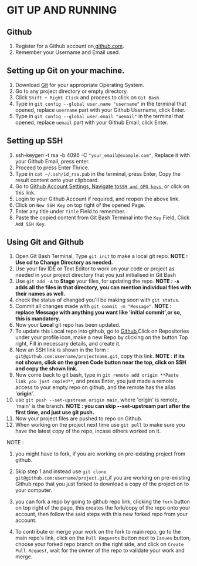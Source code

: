 # GIT UP AND RUNNING 

## Github 
1. Register for a Github account on[ github.com](github.com).
2. Remember your Username and Email used.

## Setting up Git on your machine.
1. Download [Git](https://git-scm.com/downloads) for your appropriate Operating System.
2. Go to any project directory or empty directory.
3. Click ``Shift + Right Click`` and procees to click on ``Git Bash``.
4. Type in ``git config --global user.name "username"`` in the terminal that opened, replace ``username`` part with your Github Username, click Enter.
5. Type in ``git config --global user.email "uemail"`` in the terminal that opened, replace ``uemail`` part with your Github Email, click Enter.

## Setting up SSH
1. ssh-keygen -t rsa -b 4096 -C ``"your_email@example.com"``, Replace it with your Github Email, press enter.
2. Proceed to press Enter Thrice.
3. Type in ``cat ~/.ssh/id_rsa.pub`` in the terminal, press Enter, Copy the result content onto your clipboard.
4. Go to [Github Account Settings, Navigate to``SSH and GPG keys``](https://github.com/settings/keys), or click on this link.
5. Login to your Github Account if required, and reopen the above link.
6. Click on ``New SSH Key`` on top right of the opened Page.
7. Enter any title under ``Title`` Field to remember.
8. Paste the copied content from Git Bash Terminal into the ``Key`` Field, Click ``Add SSH Key``.

## Using Git and Github
1. Open Git Bash Terminal, Type ``git init`` to make a local git repo.
   **NOTE : Use cd to Change Directory as needed.**
2. Use your fav IDE or Text Editor to work on your code or project as needed in your project directory that you just initialised in Git Bash
3. Use ``git add -A`` to **Stage** your files, for updating the repo.
   **NOTE : ``-A`` adds all the files in that directory, you can mention individual files with their names as well.**
4. check the status of changed you'll be making soon with ``git status``.
5. Commit all changes made with ``git commit -m "Message"``.
   **NOTE : replace Message with anything you want like 'initial commit',or so, this is mandatory.**
6. Now your **Local** git repo has been updated.
7. To update this Local repo into github, go to [Github](github.com),Click on Repositories under your profile icon, make a new Repo by clicking on the button Top right, Fill in necessary details, and create it.
8. Now an SSH link is shown in the form : ``git@github.com:username/projectname.git``, copy this link.
   **NOTE : if its not shown, click on the green Code button near the top, click on SSH and copy the shown link.**
9. Now come back to git bash, type in ``git remote add origin **Paste link you just copied**``, and press Enter, you just made a remote access to your empty repo on github, and the remote has the alias '**origin**'.
10. use ``git push --set-upstream origin main``, where 'origin' is remote, 'main' is the branch.
    **NOTE : you can skip --set-upstream part after the first time, and just use git push.**
11. Now your project files are pushed to repo on Github.
12. When working on the project next time use ``git pull`` to make sure you have the latest copy of the repo, incase others worked on it.

NOTE : 
1. you might have to fork, if you are working on pre-existing project from github.

2. Skip step 1 and instead use ``git clone git@github.com:username/project.git``,if you are working on pre-existing Github repo that you just forked to download a copy of the project on to your computer.

3. you can fork a repo by going to github repo link, clicking the ``fork`` button on top right of the page, this creates the fork/copy of the repo onto your account, then follow the said steps with this new forked repo from your account.

4. To contribute or merge your work on the fork to main repo, go to the main repo's link, click on the ``Pull Requests`` button next to ``Issues`` button, choose your forked repo branch on the right side, and click on ``Create Pull Request``, wait for the owner of the repo to validate your work and merge.
